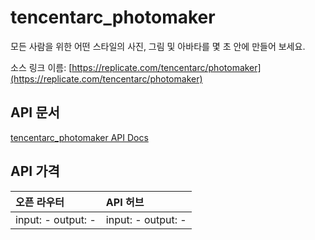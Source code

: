 # tencentarc_photomaker

모든 사람을 위한 어떤 스타일의 사진, 그림 및 아바타를 몇 초 안에 만들어 보세요.

소스 링크 이름: [https://replicate.com/tencentarc/photomaker](https://replicate.com/tencentarc/photomaker)

## API 문서

[tencentarc_photomaker API Docs](../apis/kr/tencentarc_photomaker.md)

## API 가격

| 오픈 라우터 | API 허브 |
|:---|:---|
| input: - output: - | input: - output: - |
